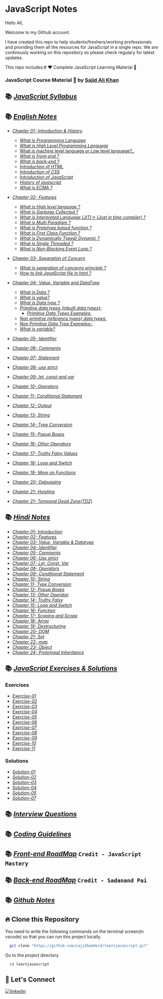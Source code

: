 # JavaScript Notes

Hello All,

Welcome to my Github account.

I have created this repo to help students/freshers/working professionals and providing them all the resources for JavaScript in a single repo. We are continously working on this repository so please check regulary for latest updates.

This repo includes:# ❤️ Complete JavaScript Learning Material 🙏

### JavaScript Course Material 🚀 by [Sajid Ali Khan](https://www.linkedin.com/in/sajid-sj/)

## 📚 [_JavaScript Syllabus_](./Syllabus/Syllabus.md/)

## 📚 [_English Notes_](./notes/English)

- [_Chapter 01- Introduction & History_](./notes/English/01-introduction-and-history.md)

  - [_What is Programming Language_](./notes/English/01-introduction-and-history.md#what-is-a-programming-language-)
  - [_What is High Level Programming Language_](./notes/English/01-introduction-and-history.md#what-is-high-level-programming-language)
  - [What is machine level language or Low level language?\_](notes/English/01-introduction-and-history.md#what-is-machine-level-language-or-low-level-language)
  - [_What is front-end ?_](notes/English/01-introduction-and-history.md#what-is-front-end-)
  - [_What is back-end ?_](notes/English/01-introduction-and-history.md#what-is-back-end-)
  - [_Introduction of HTML_](notes/English/01-introduction-and-history.md#introduction-of-html)
  - [_Introduction of CSS_](notes/English/01-introduction-and-history.md#introduction-of-css)
  - [_Introduction of JavaScript_](notes/English/01-introduction-and-history.md#introduction-of-javascript)
  - [_History of javascript_](notes/English/01-introduction-and-history.md#history-of-javascript)
  - [_What is ECMA ?_](notes/English/01-introduction-and-history.md#what-is-ecma-)

- [_Chapter 02- Features_](./notes/English/02-features.md)

  - [_What is High level language ?_](notes/English/02-features.md#what-is-high-level-language-)
  - [_What is Garbage Collected ?_](notes/English/02-features.md#what-is-garbage-collected-)
  - [_What is Interpreted Language (JIT)-> (Just in time compiler) ?_](notes/English/02-features.md#what-is-interpreted-language-jit--just-in-time-commpiler-)
  - [_What is Multi Paradigm ?_](notes/English/02-features.md#what-is-multi-paradigm-)
  - [_What is Prototype based function ?_](notes/English/02-features.md#what-is-prototype-based-function-)
  - [_What is First Class Function ?_](notes/English/02-features.md#what-is-first-class-function-)
  - [_What is Dynamically Typed/ Dynamic ?_](notes/English/02-features.md#what-is-dynamically-typed-dynamic-)
  - [_What is Single Threaded ?_](notes/English/02-features.md#what-is-single-threaded-)
  - [_What is Non-Blocking Event Loop ?_](notes/English/02-features.md#what-is-non-blocking-event-loop-)

- [_Chapter 03- Separation of Concern_](./notes/English/03-separation-of-concerns.md)
  - [_What is separation of concerns principle ?_](notes/English/03-separation-of-concerns.md#what-is-separation-of-concerns-principle-)
  - [_How to link JavaScript file in html ?_](notes/English/03-separation-of-concerns.md#how-to-link-javascript-file-in-html-)
- [_Chapter 04- Value, Variable and DataType_](./notes/English/04-value_variable_datatype.md)

  - [_What is Data ?_](notes/English/04-value_variable_datatype.md#what-is-data)
  - [_What is value?_](notes/English/04-value_variable_datatype.md#what-is-value)
  - [_What is Data type ?_](notes/English/04-value_variable_datatype.md#what-is-data-type)
  - [_Primitive data types (inbuilt data types):_](notes/English/04-value_variable_datatype.md#primitive-data-types-inbuilt-data-types)
    - [_Primitive Data Types Examples:_](notes/English/04-value_variable_datatype.md#primitive-data-types-examples)
  - [_Non primitve (reference types) data types:_](notes/English/04-value_variable_datatype.md#non-primitve-reference-types-data-types)
  - [_Non Primitive Data Type Examples::_](notes/English/04-value_variable_datatype.md#non-primitive-data-type-examples)
  - [_What is variable?_](notes/English/04-value_variable_datatype.md#what-is-variable)

- [_Chapter 05- Identifier_](./notes/English/05-identifier.md)
- [_Chapter 06- Comments_](./notes/English/06-comments.md)
- [_Chapter 07- Statement_](./notes/English/07-statement.md)
- [_Chapter 08- use strict_](notes/English/08-use_strict.md)
- [_Chapter 09- let, const and var_](notes/English/09-let_const_var.md)
- [_Chapter 10- Operators_](notes/English/10-operators.md)
- [_Chapter 11- Conditional Statement_](notes/English/11-conditional_statement.md)
- [_Chapter 12- Output_](notes/English/12-output.md)
- [_Chapter 13- String_](notes/English/13-typeconversion.md)
- [_Chapter 14- Type Conversion_](./notes/English/13-typeconversion.md)
- [_Chapter 15- Popup Boxes_](./notes/English/14-popupboxes.md)
- [_Chapter 16- Other Operators_](./notes/English/15-other_operator.md)
- [_Chapter 17- Truthy Falsy Values_](./notes/English/16-truthy_falsy.md)
- [_Chapter 18- Loop and Switch_](./notes/English/17-loopand_switch.md)
- [_Chapter 19- More on Functions_](notes/English/21-More-onfunction.md)
- [_Chapter 20- Debugging_](notes/English/24-debugging.md)
- [_Chapter 21- Hoisting_](notes/English/22-hoisting.md)
- [_Chapter 21- Temporal Dead Zone(TDZ)_](notes/English/23-temporal-dead-zone.md)

## 📚 [_Hindi Notes_](./notes/Hindi/)

- [_Chapter 01- Introduction_](./notes/Hindi/01-introduction.md)
- [_Chapter 02- Features_](./notes/Hindi/02-features.md)
- [_Chapter 03- Value, Variable & Datatype_](./notes/Hindi/03-value_variable_datatype.md)
- [_Chapter 04- Identifier_](notes/Hindi/04-identifier.md)
- [_Chapter 05- Comments_](notes/Hindi/05-comments.md)
- [_Chapter 06- Use strict_](notes/Hindi/06-use_strict.md)
- [_Chapter 07- Let, Const, Var_](notes/Hindi/07-let_const_var.md)
- [_Chapter 08- Operators_](notes/Hindi/08-operators.md)
- [_Chapter 09- Conditional Statement_](notes/Hindi/09-conditional_statement.md)
- [_Chapter 10- String_](notes/Hindi/10-string.md)
- [_Chapter 11- Type Conversion_](notes/Hindi/11-typeconversion.md)
- [_Chapter 12- Popup Boxes_](notes/Hindi/12-popupboxes.md)
- [_Chapter 13- Other Operator_](notes/Hindi/13-other_operator.md)
- [_Chapter 14- Truthy Falsy_](notes/Hindi/14-truthy_falsy.md)
- [_Chapter 15- Loop and Switch_](notes/Hindi/15-loopand_switch.md)
- [_Chapter 16- Function_](notes/Hindi/16-function.md)
- [_Chapter 17- Scoping and Scope_](notes/Hindi/17-scoping_and_scope.md)
- [_Chapter 18- Array_](notes/Hindi/18-array.md)
- [_Chapter 19- Destructuring_](notes/Hindi/19-destructuring.md)
- [_Chapter 20- DOM_](notes/Hindi/20-DOM.md)
- [_Chapter 21- Set_](notes/Hindi/24-set.md)
- [_Chapter 22- map_](notes/Hindi/21-map.md)
- [_Chapter 23- Object_](notes/Hindi/22-object.md)
- [_Chapter 24- Prototypal Inheritance_](notes/Hindi/23-prototypal_inheritance.md)

## 📚 [_JavaScript Exercises & Solutions_](./Exercises)

### Exercises

- [_Exercise-01_](./Exercises/exercise-01.md)
- [_Exercise-02_](./Exercises/exercise-02.md)
- [_Exercise-03_](./Exercises/exercise-03.md)
- [_Exercise-04_](./Exercises/exercise-04.md)
- [_Exercise-05_](./Exercises/exercise-05.md)
- [_Exercise-06_](./Exercises/exercise-06.md)
- [_Exercise-07_](./Exercises/exercise-07.md)
- [_Exercise-08_](./Exercises/exercise-08.md)
- [_Exercise-09_](./Exercises/exercise-09.md)
- [_Exercise-10_](./Exercises/exercise-10.md)
- [_Exercise-11_](./Exercises/exercise-11.md)

### Solutions

- [_Solution-01_](./Exercises/solution-01.md)
- [_Solution-02_](./Exercises/solution-02.md)
- [_Solution-03_](./Exercises/solution-03.md)
- [_Solution-04_](./Exercises/solution-04.md)
- [_Solution-05_](./Exercises/solution-05.md)
- [_Solution-07_](./Exercises/solution-07.md)

## 📚 [_Interview Questions_](./Interview%20Questions/interview-questions.md)

## 📚 [_Coding Guidelines_](./Coding%20Guidelines/Coding%20Guidelines.pdf)

## 📚 [_Front-end RoadMap_](./Roadmap/Backend%20development%20roadmap.pdf) `Credit - JavaScript Mastery`

## 📚 [_Back-end RoadMap_](./Roadmap/Frontend%20development%20roadmap.pdf) `Credit - Sadanand Pai`

## 📚 [_Github Notes_](./Github/)

## 🔥 Clone this Repository

You need to write the following commands on the terminal screen(in vscode) so that you can run this project locally.

```bash
  git clone "https://github.com/sajidhamdard/learnjavascript.git"
```

Go to the project directory

```bash
  cd learnjavascript
```

## 🔗 Let's Connect

[![linkedin](https://img.shields.io/badge/LinkedIn-0077B5?style=for-the-badge&logo=linkedin&logoColor=white)](https://www.linkedin.com/in/sajid-sj/)
